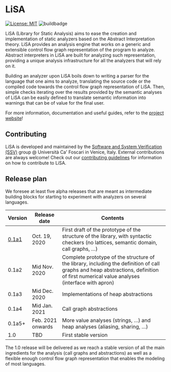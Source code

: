 # LiSA 

[![License: MIT](https://img.shields.io/badge/License-MIT-green.svg)](https://opensource.org/licenses/MIT)
![buildbadge](https://github.com/UniVE-SSV/lisa/workflows/Gradle%20Build/badge.svg) 

LiSA (Library for Static Analysis) aims to ease the creation and implementation of static analyzers based on the Abstract Interpretation theory.
LiSA provides an analysis engine that works on a generic and extensible control flow graph representation of the program to analyze. Abstract interpreters in LiSA are built 
for analyzing such representation, providing a unique analysis infrastructure for all the analyzers that will rely on it.

Building an analyzer upon LiSA boils down to writing a parser for the language that one aims to analyze, translating the source code or the compiled code towards 
the control flow graph representation of LiSA. Then, simple checks iterating over the results provided by the semantic analyses of LiSA can be easily defined to translate 
semantic information into warnings that can be of value for the final user. 

For more information, documentation and useful guides, refer to the [project website](https://unive-ssv.github.io/lisa/)!

## Contributing 

LiSA is developed and maintained by the [Software and System Verification (SSV)](https://ssv.dais.unive.it/) group @ Università Ca' Foscari in Venice, Italy. 
External contributions are always welcome! Check out our [contributing guidelines](./CONTRIBUTING.md) for information on how to contribute to LiSA.

## Release plan 

We foresee at least five alpha releases that are meant as intermediate building blocks for starting to experiment with analyzers on several languages. 

| Version | Release date | Contents |
| --- | --- | --- |
| [0.1a1](https://github.com/UniVE-SSV/lisa/releases/tag/v0.1a1) | Oct. 19, 2020 | First draft of the prototype of the structure of the library, with syntactic checkers (no lattices, semantic domain, call graphs, …) |
| 0.1a2 | Mid Nov. 2020 | Complete prototype of the structure of the library, including the definition of call graphs and heap abstractions, definition of first numerical value analyses (interface with apron) |
| 0.1a3 | Mid Dec. 2020 | Implementations of heap abstractions |
| 0.1a4 | Mid Jan. 2021 | Call graph abstractions |
| 0.1a5+ | Feb. 2021 onwards | More value analyses (strings, …) and heap analyses (aliasing, sharing, …) |
| 1.0 | TBD | First stable version |

The 1.0 release will be delivered as we reach a stable version of all the main ingredients for the analysis (call graphs and abstractions) as well as a flexible enough control flow graph representation that enables the modeling of most languages.
